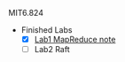 MIT6.824  
* Finished Labs  
  - [x] [Lab1 MapReduce note](http://plutolove.hatenablog.com/entry/2017/03/29/162635)  
  - [ ] Lab2 Raft